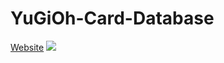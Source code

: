 # YuGiOh-Card-Database

<a href = 'https://yugioh-card-database.netlify.app/'>Website</a>
<img src = 'images/thumbnail.jpg'>
